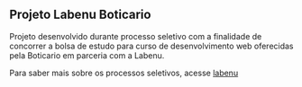 ## Projeto Labenu Boticario

Projeto desenvolvido durante processo seletivo com a finalidade de concorrer a bolsa de estudo para curso de desenvolvimento web oferecidas pela Boticario em parceria com a Labenu. 

Para saber mais sobre os processos seletivos, acesse [labenu](https://www.labenu.com.br/)
